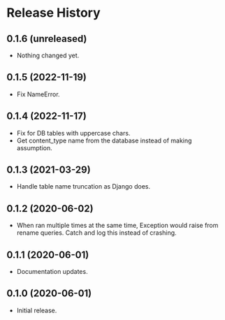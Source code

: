 Release History
===============

0.1.6 (unreleased)
------------------

- Nothing changed yet.


0.1.5 (2022-11-19)
------------------

- Fix NameError.


0.1.4 (2022-11-17)
------------------

- Fix for DB tables with uppercase chars.
- Get content_type name from the database instead of making assumption.


0.1.3 (2021-03-29)
------------------

- Handle table name truncation as Django does.


0.1.2 (2020-06-02)
------------------

- When ran multiple times at the same time, Exception would raise from rename queries. Catch and log this instead of crashing.


0.1.1 (2020-06-01)
------------------

- Documentation updates.


0.1.0 (2020-06-01)
------------------

-   Initial release.

